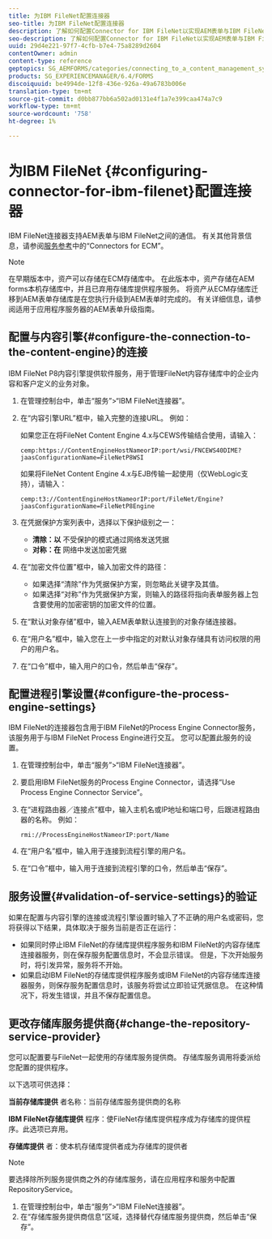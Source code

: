 ```yaml
---
title: 为IBM FileNet配置连接器
seo-title: 为IBM FileNet配置连接器
description: 了解如何配置Connector for IBM FileNet以实现AEM表单与IBM FileNet之间的通信。
seo-description: 了解如何配置Connector for IBM FileNet以实现AEM表单与IBM FileNet之间的通信。
uuid: 29d4e221-97f7-4cfb-b7e4-75a8289d2604
contentOwner: admin
content-type: reference
geptopics: SG_AEMFORMS/categories/connecting_to_a_content_management_system
products: SG_EXPERIENCEMANAGER/6.4/FORMS
discoiquuid: be4994de-12f8-436e-926a-49a6783b006e
translation-type: tm+mt
source-git-commit: d0bb877bb6a502ad0131e4f1a7e399caa474a7c9
workflow-type: tm+mt
source-wordcount: '758'
ht-degree: 1%

---
```



# 为IBM FileNet {#configuring-connector-for-ibm-filenet}配置连接器

IBM FileNet连接器支持AEM表单与IBM FileNet之间的通信。 有关其他背景信息，请参阅[服务参考](https://www.adobe.com/go/learn_aemforms_services_63)中的“Connectors for ECM”。

>[!NOTE]
>
>在早期版本中，资产可以存储在ECM存储库中。 在此版本中，资产存储在AEM forms本机存储库中，并且已弃用存储库提供程序服务。 将资产从ECM存储库迁移到AEM表单存储库是在您执行升级到AEM表单时完成的。 有关详细信息，请参阅适用于应用程序服务器的AEM表单升级指南。

## 配置与内容引擎{#configure-the-connection-to-the-content-engine}的连接

IBM FileNet P8内容引擎提供软件服务，用于管理FileNet内容存储库中的企业内容和客户定义的业务对象。

1. 在管理控制台中，单击“服务”>“IBM FileNet连接器”。
1. 在“内容引擎URL”框中，输入完整的连接URL。 例如：

   如果您正在将FileNet Content Engine 4.x与CEWS传输结合使用，请输入：

   `cemp:https://ContentEngineHostNameorIP:port/wsi/FNCEWS40DIME?jaasConfigurationName=FileNetP8WSI`

   如果将FileNet Content Engine 4.x与EJB传输一起使用（仅WebLogic支持），请输入：

   `cemp:t3://ContentEngineHostNameorIP:port/FileNet/Engine?jaasConfigurationName=FileNetP8Engine`

1. 在凭据保护方案列表中，选择以下保护级别之一：

   * **清除：以** 不受保护的模式通过网络发送凭据
   * **对称：在** 网络中发送加密凭据

1. 在“加密文件位置”框中，输入加密文件的路径：

   * 如果选择“清除”作为凭据保护方案，则忽略此关键字及其值。
   * 如果选择“对称”作为凭据保护方案，则输入的路径将指向表单服务器上包含要使用的加密密钥的加密文件的位置。

1. 在“默认对象存储”框中，输入AEM表单默认连接到的对象存储连接器。
1. 在“用户名”框中，输入您在上一步中指定的对默认对象存储具有访问权限的用户的用户名。
1. 在“口令”框中，输入用户的口令，然后单击“保存”。

## 配置进程引擎设置{#configure-the-process-engine-settings}

IBM FileNet的连接器包含用于IBM FileNet的Process Engine Connector服务，该服务用于与IBM FileNet Process Engine进行交互。 您可以配置此服务的设置。

1. 在管理控制台中，单击“服务”>“IBM FileNet连接器”。
1. 要启用IBM FileNet服务的Process Engine Connector，请选择“Use Process Engine Connector Service”。
1. 在“进程路由器／连接点”框中，输入主机名或IP地址和端口号，后跟进程路由器的名称。 例如：

   `rmi://ProcessEngineHostNameorIP:port/Name`

1. 在“用户名”框中，输入用于连接到流程引擎的用户名。
1. 在“口令”框中，输入用于连接到流程引擎的口令，然后单击“保存”。

## 服务设置{#validation-of-service-settings}的验证

如果在配置与内容引擎的连接或流程引擎设置时输入了不正确的用户名或密码，您将获得以下结果，具体取决于服务当前是否正在运行：

* 如果同时停止IBM FileNet的存储库提供程序服务和IBM FileNet的内容存储库连接器服务，则在保存服务配置信息时，不会显示错误。 但是，下次开始服务时，将引发异常，服务将不开始。
* 如果启动IBM FileNet的存储库提供程序服务或IBM FileNet的内容存储库连接器服务，则保存服务配置信息时，该服务将尝试立即验证凭据信息。 在这种情况下，将发生错误，并且不保存配置信息。

## 更改存储库服务提供商{#change-the-repository-service-provider}

您可以配置要与FileNet一起使用的存储库服务提供商。 存储库服务调用将委派给您配置的提供程序。

以下选项可供选择：

**当前存储库提供** 者名称：当前存储库服务提供商的名称

**IBM FileNet存储库提供** 程序：使FileNet存储库提供程序成为存储库的提供程序。此选项已弃用。

**存储库提供** 者：使本机存储库提供者成为存储库的提供者

>[!NOTE]
>
>要选择除所列服务提供商之外的存储库服务，请在应用程序和服务中配置RepositoryService。<!-- Fix broken link(See Managing Services) -->

1. 在管理控制台中，单击“服务”>“IBM FileNet连接器”。
1. 在“存储库服务提供商信息”区域，选择替代存储库服务提供商，然后单击“保存”。

